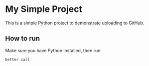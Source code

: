 # My Simple Project

This is a simple Python project to demonstrate uploading to GitHub.

## How to run

Make sure you have Python installed, then run:

```bash
better call 
